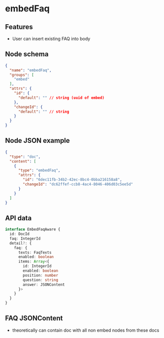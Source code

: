 # embedFaq

## Features
- User can insert existing FAQ into body

## Node schema

```json
{
  "name": "embedFaq",
  "groups": [
    "embed"
  ],
  "attrs": {
    "id": {
      "default": "" // string (uuid of embed)
    },
    "changeId": {
      "default": "" // string
    }
  }
}
```

## Node JSON example

```json
{
  "type": "doc",
  "content": [
    {
      "type": "embedFaq",
      "attrs": {
        "id": "6dec11fb-34b2-42ec-8bc4-0bba216158a8",
        "changeId": "dc62ffef-ccb8-4ac4-8046-406d03c5ee5d"
      }
    }
  ]
}
```

## API data

```ts
interface EmbedFaqAware {
  id: DocId
  faq: IntegerId
  detail?: {
    faq: {
      texts: FaqTexts
      enabled: boolean
      items: Array<{
        id: IntegerId
        enabled: boolean
        position: number
        question: string
        answer: JSONContent
      }>
    }
  }
}
```

## FAQ JSONContent
- theoretically can contain doc with all non embed nodes from these docs
